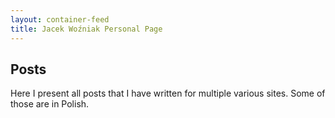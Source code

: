 ```yaml
---
layout: container-feed
title: Jacek Woźniak Personal Page
---
```


## Posts
Here I present all posts that I have written for multiple various sites. Some of those are in Polish.
